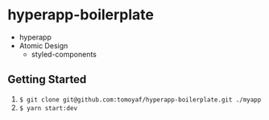 # hyperapp-boilerplate
- hyperapp
- Atomic Design
  - styled-components

## Getting Started
1. `$ git clone git@github.com:tomoyaf/hyperapp-boilerplate.git ./myapp`
2. `$ yarn start:dev`
